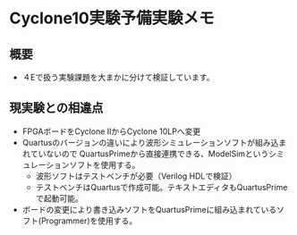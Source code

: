 # Cyclone10実験予備実験メモ

## 概要
* ４Eで扱う実験課題を大まかに分けて検証しています。

## 現実験との相違点
* FPGAボードをCyclone ⅡからCyclone 10LPへ変更
* Quartusのバージョンの違いにより波形シミュレーションソフトが組み込まれていないので
QuartusPrimeから直接連携できる、ModelSimというシミュレーションソフトを使用する。
    * 波形ソフトはテストベンチが必要（Verilog HDLで検証）
    * テストベンチはQuartusで作成可能。テキストエディタもQuartusPrimeで起動可能。
* ボードの変更により書き込みソフトをQuartusPrimeに組み込まれているソフト(Programmer)を使用する。  
